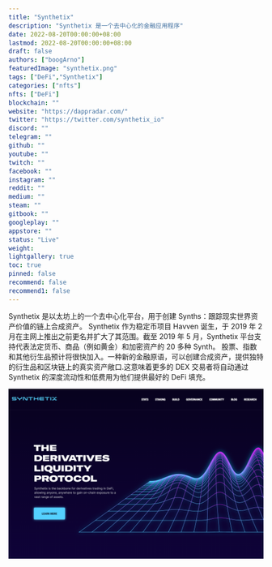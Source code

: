```yaml
---
title: "Synthetix"
description: "Synthetix 是一个去中心化的金融应用程序"
date: 2022-08-20T00:00:00+08:00
lastmod: 2022-08-20T00:00:00+08:00
draft: false
authors: ["boogArno"]
featuredImage: "synthetix.png"
tags: ["DeFi","Synthetix"]
categories: ["nfts"]
nfts: ["DeFi"]
blockchain: ""
website: "https://dappradar.com/"
twitter: "https://twitter.com/synthetix_io"
discord: ""
telegram: ""
github: ""
youtube: ""
twitch: ""
facebook: ""
instagram: ""
reddit: ""
medium: ""
steam: ""
gitbook: ""
googleplay: ""
appstore: ""
status: "Live"
weight: 
lightgallery: true
toc: true
pinned: false
recommend: false
recommend1: false
---
```

Synthetix 是以太坊上的一个去中心化平台，用于创建 Synths：跟踪现实世界资产价值的链上合成资产。 Synthetix 作为稳定币项目 Havven 诞生，于 2019 年 2 月在主网上推出之前更名并扩大了其范围。截至 2019 年 5 月，Synthetix 平台支持代表法定货币、商品（例如黄金）和加密资产的 20 多种 Synth。 股票、指数和其他衍生品预计将很快加入。一种新的金融原语，可以创建合成资产，提供独特的衍生品和区块链上的真实资产敞口.这意味着更多的 DEX 交易者将自动通过 Synthetix 的深度流动性和低费用为他们提供最好的 DeFi 填充。

![synthetix-dapp-defi-ethereum-image1_41aae5d3cc84609224186b0476f8282c](synthetix-dapp-defi-ethereum-image1_41aae5d3cc84609224186b0476f8282c.png)